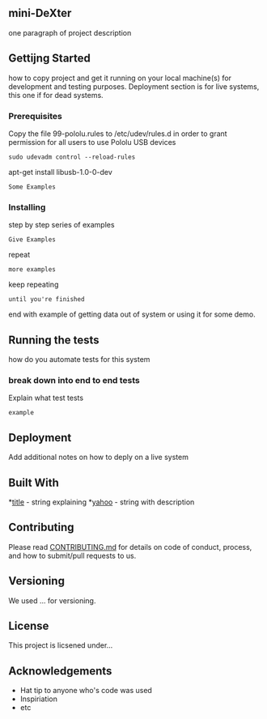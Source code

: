 ## mini-DeXter

one paragraph of project description

## Gettijng Started

how to copy project and get it running on your local machine(s) for development
and testing purposes. Deployment section is for live systems, this one if for
dead systems.

### Prerequisites

Copy the file 99-pololu.rules to /etc/udev/rules.d in order to grant permission
for all users to use Pololu USB devices

```
sudo udevadm control --reload-rules
```

apt-get install libusb-1.0-0-dev

```
Some Examples
```

### Installing
step by step series of examples
```
Give Examples
```
repeat

```
more examples
```
keep repeating
```
until you're finished
```
end with example of getting data out of system or using it for some demo.

## Running the tests
how do you automate tests for this system

### break down into end to end tests
Explain what test tests
```
example
```

## Deployment
Add additional notes on how to deply on a live system
## Built With

*[title](www.google.com) - string explaining
*[yahoo](www.yahoo.com) - string with description

## Contributing
Please read [CONTRIBUTING.md](www.google.com) for details on code of conduct,
process, and how to submit/pull requests to us.

## Versioning

We used ... for versioning.

## License
This project is licsened under...

## Acknowledgements
* Hat tip to anyone who's code was used
* Inspiriation
* etc

